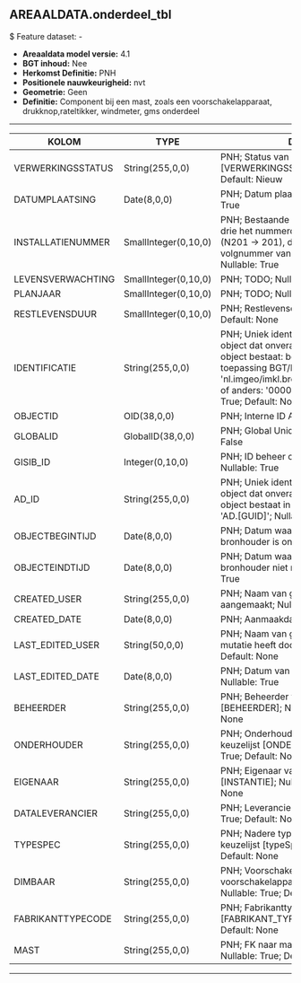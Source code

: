 ﻿## AREAALDATA.onderdeel_tbl

$ Feature dataset: -

* __Areaaldata model versie:__ 4.1
* __BGT inhoud:__ Nee
* __Herkomst Definitie:__ PNH
* __Positionele nauwkeurigheid:__ nvt
* __Geometrie:__ Geen
* __Definitie:__ Component bij een mast, zoals een voorschakelapparaat, drukknop,rateltikker, windmeter, gms onderdeel


***

|KOLOM                               |TYPE                   |DEFINITIE|
|------                              |----                   |-----    |
|VERWERKINGSSTATUS                   |String(255,0,0)        |PNH; Status van de gegevens; keuzelijst [VERWERKINGSSTATUS]; Nullable: False; Default: Nieuw|
|DATUMPLAATSING                      |Date(8,0,0)            |PNH; Datum plaatsing installatie; Nullable: True|
|INSTALLATIENUMMER                   |SmallInteger(0,10,0)   |PNH; Bestaande uit 4 cijfers: de eerste drie het nummerdeel van het wegnummer (N201 -> 201), de laatste een volgnummer van één positie (1 t/m 9); Nullable: True|
|LEVENSVERWACHTING                   |SmallInteger(0,10,0)   |PNH; TODO; Nullable: True|
|PLANJAAR                            |SmallInteger(0,10,0)   |PNH; TODO; Nullable: True|
|RESTLEVENSDUUR                      |SmallInteger(0,10,0)   |PNH; Restlevensduur; Nullable: True; Default: None|
|IDENTIFICATIE                       |String(255,0,0)        |PNH; Uniek identificatienummer voor het object dat onveranderlijk is zolang het object bestaat: bevat indien van toepassing BGT/IMKL ID in format 'nl.imgeo/imkl.bronhouderscode.LokaalID' of anders: '00000'.LokaalID; Nullable: True; Default: None|
|OBJECTID                            |OID(38,0,0)            |PNH; Interne ID ArcGIS; Nullable: False|
|GLOBALID                            |GlobalID(38,0,0)       |PNH; Global Unique Identifier; Nullable: False|
|GISIB_ID                            |Integer(0,10,0)        |PNH; ID beheer openbare ruimte (GISIB); Nullable: True|
|AD_ID                               |String(255,0,0)        |PNH; Uniek identificatienummer voor het object dat onveranderlijk is zolang het object bestaat in Areaaldata: in format 'AD.[GUID]'; Nullable: False; Default: None|
|OBJECTBEGINTIJD                     |Date(8,0,0)            |PNH; Datum waarop het object bij de bronhouder is ontstaan; Nullable: True|
|OBJECTEINDTIJD                      |Date(8,0,0)            |PNH; Datum waarop het object bij de bronhouder niet meer geldig is; Nullable: True|
|CREATED_USER                        |String(255,0,0)        |PNH; Naam van gebruiker die de rij heeft aangemaakt; Nullable: True; Default: None|
|CREATED_DATE                        |Date(8,0,0)            |PNH; Aanmaakdatum; Nullable: True|
|LAST_EDITED_USER                    |String(50,0,0)         |PNH; Naam van gebruiker die de laatste mutatie heeft doorgevoerd; Nullable: True; Default: None|
|LAST_EDITED_DATE                    |Date(8,0,0)            |PNH; Datum van de laatste mutatie; Nullable: True|
|BEHEERDER                           |String(255,0,0)        |PNH; Beheerder van het object; keuzelijst [BEHEERDER]; Nullable: True; Default: None|
|ONDERHOUDER                         |String(255,0,0)        |PNH; Onderhouder van het object; keuzelijst [ONDERHOUDER]; Nullable: True; Default: None|
|EIGENAAR                            |String(255,0,0)        |PNH; Eigenaar van het object; keuzelijst [INSTANTIE]; Nullable: True; Default: None|
|DATALEVERANCIER                     |String(255,0,0)        |PNH; Leverancier van de data; Nullable: True; Default: None|
|TYPESPEC                            |String(255,0,0)        |PNH; Nadere typering van het object; keuzelijst [typeSpecOND]; Nullable: True; Default: None|
|DIMBAAR                             |String(255,0,0)        |PNH; Voorschakelapparaat: Bevat het voorschakelapparaat een dimvoorziening; Nullable: True; Default: None|
|FABRIKANTTYPECODE                   |String(255,0,0)        |PNH; Fabrikanttypecode; keuzelijst [FABRIKANT_TYPECODE]; Nullable: True; Default: None|
|MAST                                |String(255,0,0)        |PNH; FK naar mastDraagconstructie_p; Nullable: True; Default: None|



***

